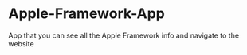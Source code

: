 # Apple-Framework-App
App that you can see all the Apple Framework info and navigate to the website
